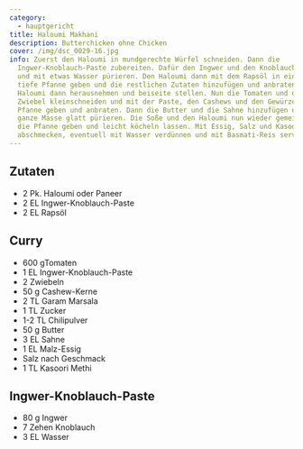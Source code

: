 ```yaml
---
category:
  - hauptgericht
title: Haloumi Makhani
description: Butterchicken ohne Chicken
cover: /img/dsc_0029-16.jpg
info: Zuerst den Haloumi in mundgerechte Würfel schneiden. Dann die
  Ingwer-Knoblauch-Paste zubereiten. Dafür den Ingwer und den Knoblauch schälen
  und mit etwas Wasser pürieren. Den Haloumi dann mit dem Rapsöl in eine große,
  tiefe Pfanne geben und die restlichen Zutaten hinzufügen und anbraten. Den
  Haloumi dann herausnehmen und beiseite stellen. Nun die Tomaten und die
  Zwiebel kleinschneiden und mit der Paste, den Cashews und den Gewürzen in die
  Pfanne geben und anbraten. Dann die Butter und die Sahne hinzufügen und die
  ganze Masse glatt pürieren. Die Soße und den Haloumi nun wieder gemeinsam in
  die Pfanne geben und leicht köcheln lassen. Mit Essig, Salz und Kasoori Methi
  abschmecken, eventuell mit Wasser verdünnen und mit Basmati-Reis servieren.
---
```

## Zutaten

* 2 Pk. Haloumi oder Paneer 
* 2 EL Ingwer-Knoblauch-Paste 
* 2 EL Rapsöl 



## Curry

* 600 gTomaten 
* 1 EL Ingwer-Knoblauch-Paste 
* 2 Zwiebeln
* 50 g Cashew-Kerne
* 2 TL Garam Marsala
* 1 TL Zucker
* 1-2 TL Chilipulver
* 50 g Butter
* 3 EL Sahne
* 1 EL Malz-Essig
* Salz nach Geschmack
* 1 TL Kasoori Methi

## Ingwer-Knoblauch-Paste

* 80 g Ingwer 
* 7 Zehen Knoblauch 
* 3 EL Wasser